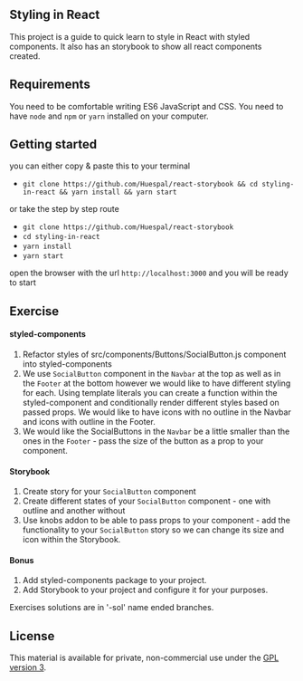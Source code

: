 ## Styling in React
This project is a guide to quick learn to style in React with styled components. 
It also has an storybook to show all react components created. 

## Requirements
You need to be comfortable writing ES6 JavaScript and CSS.
You need to have `node` and `npm` or `yarn` installed on your computer.

## Getting started
you can either copy & paste this to your terminal

- `git clone https://github.com/Huespal/react-storybook && cd styling-in-react && yarn install && yarn start`

or take the step by step route
- `git clone https://github.com/Huespal/react-storybook`
- `cd styling-in-react`
- `yarn install`
- `yarn start`

open the browser with the url `http://localhost:3000` and you will be ready to start

## Exercise

#### styled-components

1. Refactor styles of src/components/Buttons/SocialButton.js component into styled-components
2. We use `SocialButton` component in the `Navbar` at the top as well as in the `Footer` at the bottom however we would like to have different styling for each. Using template literals you can create a function within the styled-component and conditionally render different styles based on passed props.
We would like to have icons with no outline in the Navbar and icons with outline in the Footer.
3. We would like the SocialButtons in the `Navbar` be a little smaller than the ones in the `Footer` - pass the size of the button as a prop to your component.


#### Storybook

1. Create story for your `SocialButton` component
2. Create different states of your `SocialButton` component - one with outline and another without
3. Use knobs addon to be able to pass props to your component - add the functionality to your `SocialButton` story so we can change its size and icon within the Storybook.

#### Bonus

1. Add styled-components package to your project.
2. Add Storybook to your project and configure it for your purposes.

Exercises solutions are in '-sol' name ended branches.

## License

This material is available for private, non-commercial use under the [GPL version 3](http://www.gnu.org/licenses/gpl-3.0-standalone.html).

